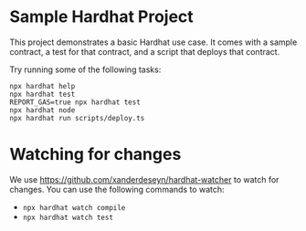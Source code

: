 # Sample Hardhat Project

This project demonstrates a basic Hardhat use case. It comes with a sample contract, a test for that contract, and a script that deploys that contract.

Try running some of the following tasks:

```shell
npx hardhat help
npx hardhat test
REPORT_GAS=true npx hardhat test
npx hardhat node
npx hardhat run scripts/deploy.ts
```

# Watching for changes

We use https://github.com/xanderdeseyn/hardhat-watcher to watch for changes. You can use the following commands to watch:

- `npx hardhat watch compile`
- `npx hardhat watch test`
